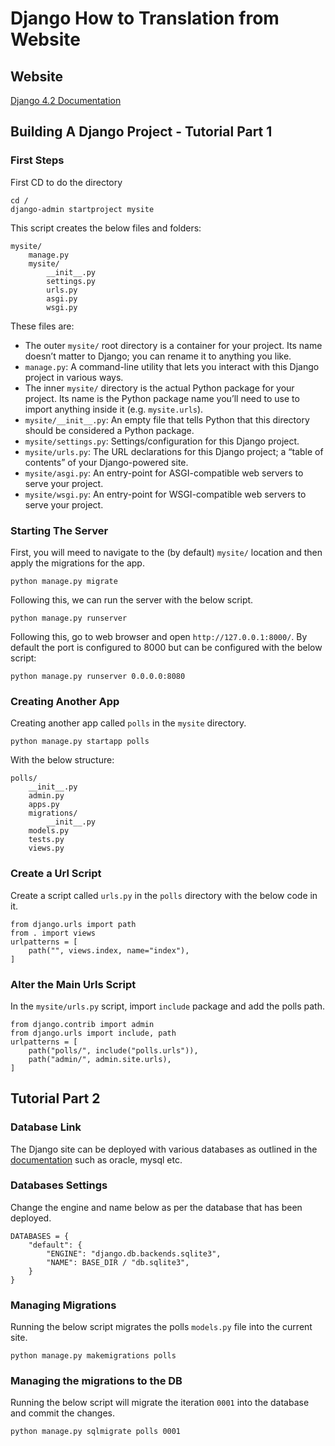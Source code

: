 # Django How to Translation from Website

## Website

[Django 4.2 Documentation](https://docs.djangoproject.com/en/4.2/)

## Building A Django Project - Tutorial Part 1

### First Steps

First CD to do the directory

```Sh
cd /
django-admin startproject mysite
```

This script creates the below files and folders:

```Sh
mysite/
    manage.py
    mysite/
        __init__.py
        settings.py
        urls.py
        asgi.py
        wsgi.py
```

These files are:

- The outer `mysite/` root directory is a container for your project. Its name doesn’t matter to Django; you can rename it to anything you like.
- `manage.py`: A command-line utility that lets you interact with this Django project in various ways.
- The inner `mysite/` directory is the actual Python package for your project. Its name is the Python package name you’ll need to use to import anything inside it (e.g. `mysite.urls`).
- `mysite/__init__.py`: An empty file that tells Python that this directory should be considered a Python package.
- `mysite/settings.py`: Settings/configuration for this Django project.
- `mysite/urls.py`: The URL declarations for this Django project; a “table of contents” of your Django-powered site.
- `mysite/asgi.py`: An entry-point for ASGI-compatible web servers to serve your project.
- `mysite/wsgi.py`: An entry-point for WSGI-compatible web servers to serve your project.

### Starting The Server

First, you will meed to navigate to the (by default) `mysite/` location and then apply the migrations for the app.

```Sh
python manage.py migrate
```

Following this, we can run the server with the below script.

```Sh
python manage.py runserver
```

Following this, go to web browser and open `http://127.0.0.1:8000/`. By default the port is configured to 8000 but can be configured with the below script:

```Sh
python manage.py runserver 0.0.0.0:8080
```

### Creating Another App

Creating another app called `polls` in the `mysite` directory.

```Sh
python manage.py startapp polls
```

With the below structure:

```Sh
polls/
    __init__.py
    admin.py
    apps.py
    migrations/
        __init__.py
    models.py
    tests.py
    views.py
```

### Create a Url Script

Create a script called `urls.py` in the `polls` directory with the below code in it.

```Py
from django.urls import path
from . import views
urlpatterns = [
    path("", views.index, name="index"),
]
```

### Alter the Main Urls Script

In the `mysite/urls.py` script, import `include` package and add the polls path.

```Py
from django.contrib import admin
from django.urls import include, path
urlpatterns = [
    path("polls/", include("polls.urls")),
    path("admin/", admin.site.urls),
]
```

## Tutorial Part 2

### Database Link

The Django site can be deployed with various databases as outlined in the [documentation](https://docs.djangoproject.com/en/4.2/topics/install/#database-installation) such as oracle, mysql etc.

### Databases Settings

Change the engine and name below as per the database that has been deployed.

```Py
DATABASES = {
    "default": {
        "ENGINE": "django.db.backends.sqlite3",
        "NAME": BASE_DIR / "db.sqlite3",
    }
}
```

### Managing Migrations

Running the below script migrates the polls `models.py` file into the current site.

```Sh
python manage.py makemigrations polls
```

### Managing the migrations to the DB

Running the below script will migrate the iteration `0001` into the database and commit the changes.

```Sh
python manage.py sqlmigrate polls 0001
```

### 

